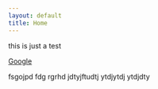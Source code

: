 ```yaml
---
layout: default
title: Home
---
```


this is just a test

[Google](http://google.io/)

fsgojpd
fdg
rgrhd
jdtyjftudtj
ytdjytdj
ytdjdty
